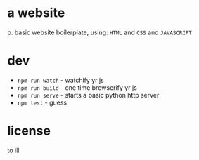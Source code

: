 # a website

p. basic website boilerplate, using: `HTML` and `CSS` and `JAVASCRIPT`

# dev

* `npm run watch` - watchify yr js
* `npm run build` - one time browserify yr js
* `npm run serve` - starts a basic python http server
* `npm test` - guess

# license

to ill
